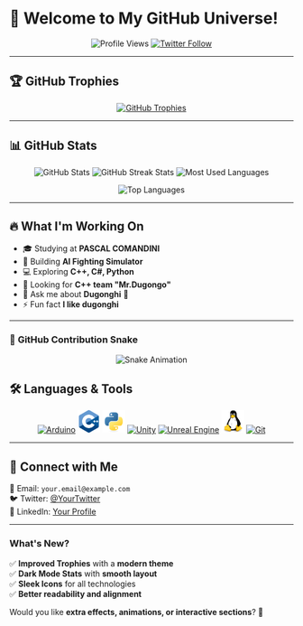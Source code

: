 # 🚀 Welcome to My GitHub Universe!  

<p align="center">
  <img src="https://komarev.com/ghpvc/?username=YourUsername&label=Profile%20views&color=0e75b6&style=flat" alt="Profile Views" />
  <a href="https://twitter.com/YourTwitter"><img src="https://img.shields.io/twitter/follow/YourTwitter?logo=twitter&style=for-the-badge" alt="Twitter Follow" /></a>
</p>

---

## 🏆 **GitHub Trophies**
<p align="center">
  <a href="https://github.com/ryo-ma/github-profile-trophy">
    <img src="https://github-profile-trophy.vercel.app/?username=YourUsername&theme=radical&no-frame=false&no-bg=true&margin-w=15" alt="GitHub Trophies"/>
  </a>
</p>

---

## 📊 **GitHub Stats**
<p align="center">
  <img src="https://github-readme-stats-git-masterrstaa-rickstaa.vercel.app/api?username=YourUsername&show_icons=true&theme=tokyonight&count_private=true&hide_border=true" alt="GitHub Stats"/>
  <img src="https://github-readme-streak-stats.herokuapp.com?user=YourUsername&theme=tokyonight&hide_border=true" alt="GitHub Streak Stats"/>
  <img src="https://github-readme-stats-git-masterrstaa-rickstaa.vercel.app/api/top-langs/?username=YourUsername&layout=compact&theme=tokyonight&hide_border=true" alt="Most Used Languages"/>

</p>

<p align="center">
  <img src="https://github-readme-stats.vercel.app/api/top-langs/?username=YourUsername&layout=compact&theme=tokyonight&hide_border=true" alt="Top Languages"/>
</p>

---

## 🔥 **What I'm Working On**
- 🎓 Studying at **PASCAL COMANDINI**
- 🔭 Building **AI Fighting Simulator**
- 💻 Exploring **C++, C#, Python**
- 👯 Looking for **C++ team "Mr.Dugongo"**
- 💬 Ask me about **Dugonghi** 🦦
- ⚡ Fun fact **I like dugonghi**

---
### 🐍 **GitHub Contribution Snake**
<p align="center">
  <img src="https://github.com/Cesare-Di-Masi/Cesare-Di-Masi/blob/output/github-contribution-grid-snake.svg" alt="Snake Animation"/>
</p>

## 🛠️ **Languages & Tools**
<p align="center">
  <a href="https://www.arduino.cc/"><img src="https://cdn.worldvectorlogo.com/logos/arduino-1.svg" alt="Arduino" width="40" height="40"/></a>
  <a href="https://www.w3schools.com/cpp/"><img src="https://raw.githubusercontent.com/devicons/devicon/master/icons/cplusplus/cplusplus-original.svg" alt="C++" width="40" height="40"/></a>
  <a href="https://www.python.org"><img src="https://raw.githubusercontent.com/devicons/devicon/master/icons/python/python-original.svg" alt="Python" width="40" height="40"/></a>
  <a href="https://unity.com/"><img src="https://www.vectorlogo.zone/logos/unity3d/unity3d-icon.svg" alt="Unity" width="40" height="40"/></a>
  <a href="https://unrealengine.com/"><img src="https://raw.githubusercontent.com/kenangundogan/fontisto/036b7eca71aab1bef8e6a0518f7329f13ed62f6b/icons/svg/brand/unreal-engine.svg" alt="Unreal Engine" width="40" height="40"/></a>
  <a href="https://www.linux.org/"><img src="https://raw.githubusercontent.com/devicons/devicon/master/icons/linux/linux-original.svg" alt="Linux" width="40" height="40"/></a>
  <a href="https://git-scm.com/"><img src="https://www.vectorlogo.zone/logos/git-scm/git-scm-icon.svg" alt="Git" width="40" height="40"/></a>
</p>

---

## 📡 **Connect with Me**
📧 Email: `your.email@example.com`  
🐦 Twitter: [@YourTwitter](https://twitter.com/YourTwitter)  
🔗 LinkedIn: [Your Profile](https://linkedin.com/in/YourUsername)  

---

### **What's New?**
✅ **Improved Trophies** with a **modern theme**  
✅ **Dark Mode Stats** with **smooth layout**  
✅ **Sleek Icons** for all technologies  
✅ **Better readability and alignment**  

Would you like **extra effects, animations, or interactive sections**? 🚀  
